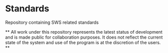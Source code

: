 # Standards
Repository containing SWS related standards

** All work under this repository represents the latest status of development and is made public for collaboration purposes. It does not reflect the current state of the system and use of the program is at the discretion of the users. **

